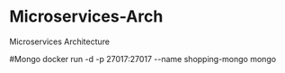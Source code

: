 # Microservices-Arch
Microservices Architecture

#Mongo
docker run -d -p 27017:27017 --name shopping-mongo mongo
